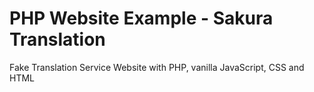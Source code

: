 # PHP Website Example - Sakura Translation
Fake Translation Service Website with PHP, vanilla JavaScript, CSS and HTML
